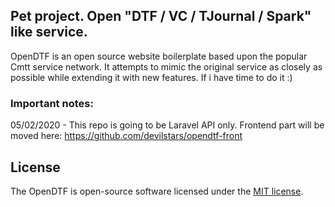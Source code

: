 ## Pet project. Open "DTF / VC / TJournal / Spark" like service.

OpenDTF is an open source website boilerplate based upon the popular Cmtt service network. It attempts to mimic the original service as closely as possible while extending it with new features. If i have time to do it :)

### Important notes:
05/02/2020 - This repo is going to be Laravel API only. Frontend part will be moved here: https://github.com/devilstars/opendtf-front 

## License

The OpenDTF is open-source software licensed under the [MIT license](https://opensource.org/licenses/MIT).
